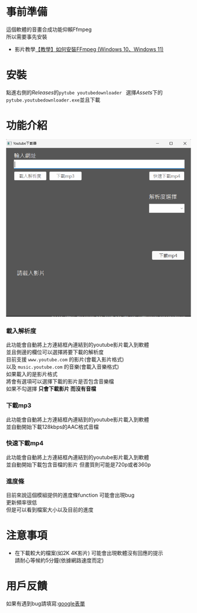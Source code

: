 # 事前準備

這個軟體的音畫合成功能仰賴Ffmpeg    
所以需要事先安裝  
* 影片教學[【教學】如何安裝FFmpeg (Windows 10、Windows 11)](https://youtu.be/ERee4DY2LQ8?si=ilnnlYuDMEaG72dH)

# 安裝
點進右側的*Releases*的`pytube youtubedownloader ` 
選擇*Assets*下的`pytube.youtubedownloader.exe`並且下載  
# 功能介紹

![image](https://github.com/ck7-32/pytube-pyqt/blob/main/ui%20image.png?raw=true)
### 載入解析度
此功能會自動將上方連結框內連結到的youtube影片載入到軟體  
並且側邊的欄位可以選擇將要下載的解析度  
目前支援 ```www.youtube.com``` 的影片(會載入影片格式)  
以及 `music.youtube.com` 的音樂(會載入音樂格式)  
如果載入的是影片格式  
將會有選項可以選擇下載的影片是否包含音樂檔  
如果不勾選擇 **只會下載影片 而沒有音檔**  
###

### 下載mp3  
此功能會自動將上方連結框內連結到的youtube影片載入到軟體   
並自動開始下載128kbps的AAC格式音檔  

### 快速下載mp4
此功能會自動將上方連結框內連結到的youtube影片載入到軟體  
並自動開始下載包含音檔的影片 但畫質則可能是720p或者360p  


### 進度條
目前來說這個模組提供的進度條function 可能會出現bug  
更新頻率很低  
但是可以看到檔案大小以及目前的進度  

# 注意事項

* 在下載較大的檔案(如2K 4K影片) 可能會出現軟體沒有回應的提示  
	請耐心等候約5分鐘(依據網路速度而定)
# 用戶反饋
如果有遇到bug請填寫:[google表單](https://forms.gle/KyW95WsYN1iRGeLHA)
